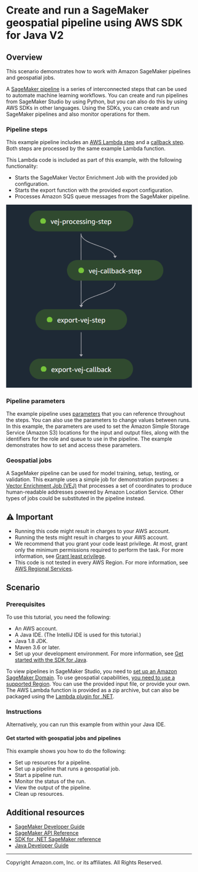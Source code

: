 # Create and run a SageMaker geospatial pipeline using AWS SDK for Java V2

## Overview

This scenario demonstrates how to work with Amazon SageMaker pipelines and geospatial jobs.

A [SageMaker pipeline](https://docs.aws.amazon.com/sagemaker/latest/dg/pipelines.html) is a series of 
interconnected steps that can be used to automate machine learning workflows. You can create and run pipelines from SageMaker Studio by using Python, but you can also do this by using AWS SDKs in other
languages. Using the SDKs, you can create and run SageMaker pipelines and also monitor operations for them.

### Pipeline steps
This example pipeline includes an [AWS Lambda step](https://docs.aws.amazon.com/sagemaker/latest/dg/build-and-manage-steps.html#step-type-lambda) 
and a [callback step](https://docs.aws.amazon.com/sagemaker/latest/dg/build-and-manage-steps.html#step-type-callback). 
Both steps are processed by the same example Lambda function. 

This Lambda code is included as part of this example, with the following functionality:
- Starts the SageMaker Vector Enrichment Job with the provided job configuration.
- Starts the export function with the provided export configuration.
- Processes Amazon SQS queue messages from the SageMaker pipeline. 

![AWS Tracking Application](images/pipes.png)

### Pipeline parameters
The example pipeline uses [parameters](https://docs.aws.amazon.com/sagemaker/latest/dg/build-and-manage-parameters.html) that you can reference throughout the steps. You can also use the parameters to change
values between runs. In this example, the parameters are used to set the Amazon Simple Storage Service (Amazon S3)
locations for the input and output files, along with the identifiers for the role and queue to use in the pipeline. 
The example demonstrates how to set and access these parameters.

### Geospatial jobs
A SageMaker pipeline can be used for model training, setup, testing, or validation. This example uses a simple job
for demonstration purposes: a [Vector Enrichment Job (VEJ)](https://docs.aws.amazon.com/sagemaker/latest/dg/geospatial-vej.html) that processes a set of coordinates to produce human-readable 
addresses powered by Amazon Location Service. Other types of jobs could be substituted in the pipeline instead.

## ⚠ Important

* Running this code might result in charges to your AWS account.
* Running the tests might result in charges to your AWS account.
* We recommend that you grant your code least privilege. At most, grant only the minimum permissions required to perform the task. For more information, see [Grant least privilege](https://docs.aws.amazon.com/IAM/latest/UserGuide/best-practices.html#grant-least-privilege).
* This code is not tested in every AWS Region. For more information, see [AWS Regional Services](https://aws.amazon.com/about-aws/global-infrastructure/regional-product-services).

## Scenario

### Prerequisites

To use this tutorial, you need the following:

+ An AWS account.
+ A Java IDE. (The IntelliJ IDE is used for this tutorial.)
+ Java 1.8 JDK.
+ Maven 3.6 or later.
+ Set up your development environment. For more information, see [Get started with the SDK for Java](https://docs.aws.amazon.com/sdk-for-java/latest/developer-guide/setup-basics.html).

To view pipelines in SageMaker Studio, you need to [set up an Amazon SageMaker Domain](https://docs.aws.amazon.com/sagemaker/latest/dg/gs-studio-onboard.html).
To use geospatial capabilities, [you need to use a supported Region](https://docs.aws.amazon.com/sagemaker/latest/dg/geospatial.html).
You can use the provided input file, or provide your own. The AWS Lambda function is provided as a zip archive, but can also be
packaged using the [Lambda plugin for .NET](https://docs.aws.amazon.com/lambda/latest/dg/csharp-package-toolkit.html).

### Instructions

Alternatively, you can run this example from within your Java IDE.

#### Get started with geospatial jobs and pipelines

This example shows you how to do the following:

* Set up resources for a pipeline.
* Set up a pipeline that runs a geospatial job.
* Start a pipeline run.
* Monitor the status of the run.
* View the output of the pipeline.
* Clean up resources.

## Additional resources

* [SageMaker Developer Guide](https://docs.aws.amazon.com/sagemaker/latest/dg/whatis.html)
* [SageMaker API Reference](https://docs.aws.amazon.com/sagemaker/latest/APIReference/Welcome.html)
* [SDK for .NET SageMaker reference](https://docs.aws.amazon.com/sdkfornet/v3/apidocs/items/SageMaker/NSageMaker.html)
* [Java Developer Guide](https://docs.aws.amazon.com/sdk-for-java/latest/developer-guide/home.html)

---

Copyright Amazon.com, Inc. or its affiliates. All Rights Reserved.